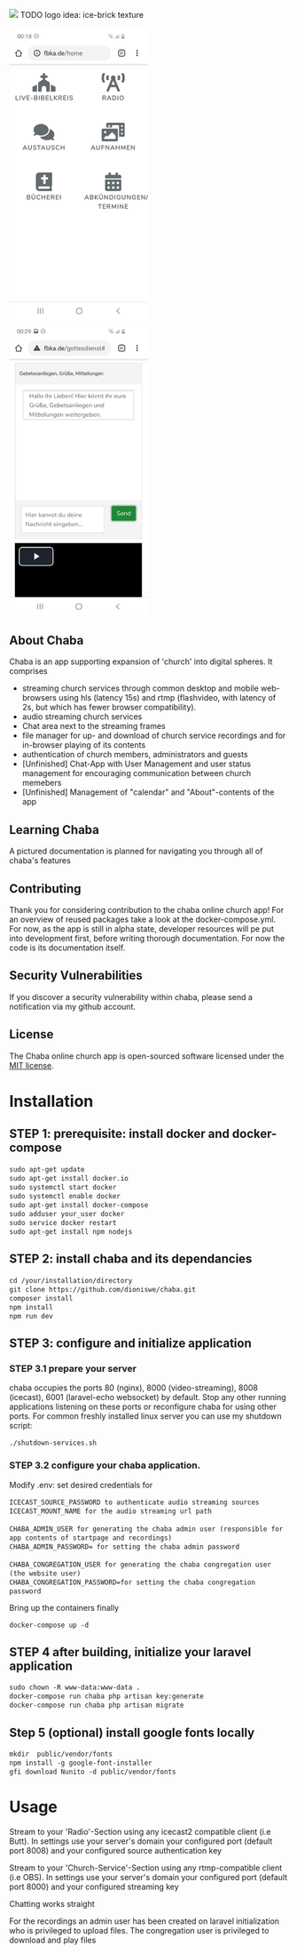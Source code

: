 <p align="left"><img src="not-found"  width="00"> TODO logo idea: ice-brick texture </p> 

<p align="center">

</p>

<img src="App-Front-Page.jpg" alt="drawing" width="250"/>&nbsp; &nbsp; &nbsp; &nbsp; &nbsp; &nbsp; <img src="App-Church-Service-Page.jpg" alt="drawing" width="250"/>   


## About Chaba

Chaba is an app supporting expansion of 'church' into digital spheres. It comprises 

- streaming church services through common desktop and mobile web-browsers using hls (latency 15s) and 
   rtmp (flashvideo, with latency of 2s, but which has fewer browser compatibility).
- audio streaming church services 
- Chat area next to the streaming frames
- file manager for up- and download of church service recordings and for in-browser playing of its contents
- authentication of church members, administrators and guests
- [Unfinished] Chat-App with User Management and user status management for encouraging communication between church memebers  
- [Unfinished] Management of "calendar" and "About"-contents of the app  

## Learning Chaba
A pictured documentation is planned for navigating you through all of chaba's features 

## Contributing

Thank you for considering contribution to the chaba online church app! 
For an overview of reused packages take a look
at the docker-compose.yml. For now, as the app is still in alpha state, developer resources will pe put into development
first, before writing thorough documentation. For now the code is its documentation itself.


## Security Vulnerabilities

If you discover a security vulnerability within chaba, please send a notification via my github account.

## License

The Chaba online church app is open-sourced software licensed under the [MIT license](https://opensource.org/licenses/MIT).


# Installation

## STEP 1: prerequisite: install docker and docker-compose 
    sudo apt-get update
    sudo apt-get install docker.io 
    sudo systemctl start docker
    sudo systemctl enable docker
    sudo apt-get install docker-compose
    sudo adduser your_user docker
    sudo service docker restart
    sudo apt-get install npm nodejs

## STEP 2: install chaba and its dependancies  
    cd /your/installation/directory
    git clone https://github.com/dioniswe/chaba.git
    composer install
    npm install
    npm run dev

## STEP 3: configure and initialize application
### STEP 3.1 prepare your server
chaba occupies the ports 80 (nginx), 8000 (video-streaming), 8008 (icecast), 6001 (laravel-echo websocket) by default.
Stop any other running applications listening on these ports or reconfigure chaba for using other ports. For common
freshly installed linux server you can use my shutdown script:

    ./shutdown-services.sh 


### STEP 3.2 configure your chaba application.
Modify .env: set desired credentials for

    ICECAST_SOURCE_PASSWORD to authenticate audio streaming sources
    ICECAST_MOUNT_NAME for the audio streaming url path

    CHABA_ADMIN_USER for generating the chaba admin user (responsible for app contents of startpage and recordings)
    CHABA_ADMIN_PASSWORD= for setting the chaba admin password

    CHABA_CONGREGATION_USER for generating the chaba congregation user (the website user)
    CHABA_CONGREGATION_PASSWORD=for setting the chaba congregation password
    
Bring up the containers finally

    docker-compose up -d

## STEP 4 after building, initialize your laravel application
    sudo chown -R www-data:www-data .
    docker-compose run chaba php artisan key:generate
    docker-compose run chaba php artisan migrate

## Step 5 (optional) install google fonts locally
    mkdir  public/vendor/fonts
    npm install -g google-font-installer
    gfi download Nunito -d public/vendor/fonts


# Usage

Stream to your 'Radio'-Section using any icecast2 compatible client (i.e Butt). In settings use your server's domain 
your configured port (default port 8008) and your configured source authentication key

Stream to your 'Church-Service'-Section using any rtmp-compatible client (i.e OBS). In settings use your server's domain 
your configured port (default port 8000) and your configured streaming key

Chatting works straight

For the recordings an admin user has been created on laravel initialization who is privileged to upload files.
The congregation user is privileged to download and play files


  

